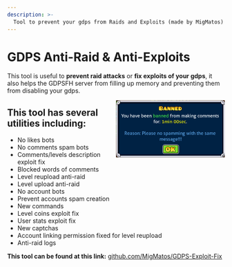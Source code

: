 ```yaml
---
description: >-
  Tool to prevent your gdps from Raids and Exploits (made by MigMatos)
---
```


# GDPS Anti-Raid & Anti-Exploits

This tool is useful to **prevent raid attacks** or **fix exploits of your gdps**, it also helps the GDPSFH server from filling up memory and preventing them from disabling your gdps.

<img align="right" src="../.gitbook/assets/a-externaltools-img0.png" width="50%" alt=""/>

## This tool has several utilities including:

- No likes bots
- No comments spam bots
- Comments/levels description exploit fix
- Blocked words of comments
- Level reupload anti-raid
- Level upload anti-raid
- No account bots
- Prevent accounts spam creation
- New commands
- Level coins exploit fix
- User stats exploit fix
- New captchas
- Account linking permission fixed for level reupload
- Anti-raid logs

**This tool can be found at this link:** [github.com/MigMatos/GDPS-Exploit-Fix](https://github.com/MigMatos/GDPS-Exploit-Fix/releases/latest)


